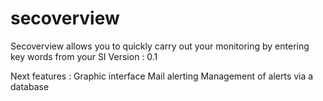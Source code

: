# secoverview
Secoverview allows you to quickly carry out your monitoring by entering key words from your SI
Version : 0.1

Next features : Graphic interface
                Mail alerting
                Management of alerts via a database
